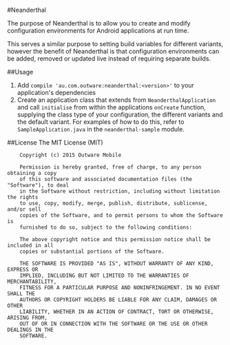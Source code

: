 #Neanderthal

The purpose of Neanderthal is to allow you to create and modify configuration environments for Android applications at run time. 

This serves a similar purpose to setting build variables for different variants, however the benefit of Neanderthal is that configuration environments can be added, removed or updated live instead of requiring separate builds.

##Usage

1. Add `compile 'au.com.outware:neanderthal:<version>'` to your application's dependencies
2. Create an application class that extends from `NeanderthalApplication` and call `initialise` from within the applications `onCreate` function, supplying the class type of your configuration, the different variants and the default variant. For examples of how to do this, refer to `SampleApplication.java` in the `neanderthal-sample` module.
	
##License
		The MIT License (MIT)
		
		Copyright (c) 2015 Outware Mobile
		
		Permission is hereby granted, free of charge, to any person obtaining a copy
		of this software and associated documentation files (the "Software"), to deal
		in the Software without restriction, including without limitation the rights
		to use, copy, modify, merge, publish, distribute, sublicense, and/or sell
		copies of the Software, and to permit persons to whom the Software is
		furnished to do so, subject to the following conditions:
		
		The above copyright notice and this permission notice shall be included in all
		copies or substantial portions of the Software.
		
		THE SOFTWARE IS PROVIDED "AS IS", WITHOUT WARRANTY OF ANY KIND, EXPRESS OR
		IMPLIED, INCLUDING BUT NOT LIMITED TO THE WARRANTIES OF MERCHANTABILITY,
		FITNESS FOR A PARTICULAR PURPOSE AND NONINFRINGEMENT. IN NO EVENT SHALL THE
		AUTHORS OR COPYRIGHT HOLDERS BE LIABLE FOR ANY CLAIM, DAMAGES OR OTHER
		LIABILITY, WHETHER IN AN ACTION OF CONTRACT, TORT OR OTHERWISE, ARISING FROM,
		OUT OF OR IN CONNECTION WITH THE SOFTWARE OR THE USE OR OTHER DEALINGS IN THE
		SOFTWARE.